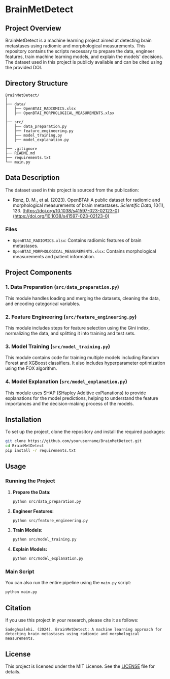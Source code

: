 # BrainMetDetect

## Project Overview

BrainMetDetect is a machine learning project aimed at detecting brain metastases using radiomic and morphological measurements. This repository contains the scripts necessary to prepare the data, engineer features, train machine learning models, and explain the models' decisions. The dataset used in this project is publicly available and can be cited using the provided DOI.

## Directory Structure

```
BrainMetDetect/
│
├── data/
│   ├── OpenBTAI_RADIOMICS.xlsx
│   ├── OpenBTAI_MORPHOLOGICAL_MEASUREMENTS.xlsx
│
├── src/
│   ├── data_preparation.py
│   ├── feature_engineering.py
│   ├── model_training.py
│   ├── model_explanation.py
│
├── .gitignore
├── README.md
├── requirements.txt
└── main.py
```

## Data Description

The dataset used in this project is sourced from the publication:

- Renz, D. M., et al. (2023). OpenBTAI: A public dataset for radiomic and morphological measurements of brain metastases. *Scientific Data*, 10(1), 123. [https://doi.org/10.1038/s41597-023-02123-0](https://doi.org/10.1038/s41597-023-02123-0)

### Files

- `OpenBTAI_RADIOMICS.xlsx`: Contains radiomic features of brain metastases.
- `OpenBTAI_MORPHOLOGICAL_MEASUREMENTS.xlsx`: Contains morphological measurements and patient information.

## Project Components

### 1. Data Preparation (`src/data_preparation.py`)

This module handles loading and merging the datasets, cleaning the data, and encoding categorical variables.

### 2. Feature Engineering (`src/feature_engineering.py`)

This module includes steps for feature selection using the Gini index, normalizing the data, and splitting it into training and test sets.

### 3. Model Training (`src/model_training.py`)

This module contains code for training multiple models including Random Forest and XGBoost classifiers. It also includes hyperparameter optimization using the FOX algorithm.

### 4. Model Explanation (`src/model_explanation.py`)

This module uses SHAP (SHapley Additive exPlanations) to provide explanations for the model predictions, helping to understand the feature importances and the decision-making process of the models.

## Installation

To set up the project, clone the repository and install the required packages:

```bash
git clone https://github.com/yourusername/BrainMetDetect.git
cd BrainMetDetect
pip install -r requirements.txt
```

## Usage

### Running the Project

1. **Prepare the Data:**

   ```bash
   python src/data_preparation.py
   ```

2. **Engineer Features:**

   ```bash
   python src/feature_engineering.py
   ```

3. **Train Models:**

   ```bash
   python src/model_training.py
   ```

4. **Explain Models:**

   ```bash
   python src/model_explanation.py
   ```

### Main Script

You can also run the entire pipeline using the `main.py` script:

```bash
python main.py
```

## Citation

If you use this project in your research, please cite it as follows:

```
Sadeghsalehi. (2024). BrainMetDetect: A machine learning approach for detecting brain metastases using radiomic and morphological measurements.
```

## License

This project is licensed under the MIT License. See the [LICENSE](LICENSE) file for details.
```
